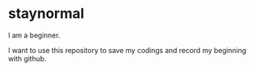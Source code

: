 # staynormal

I am a beginner.


I want to use this repository to save my codings and record my beginning with github.
